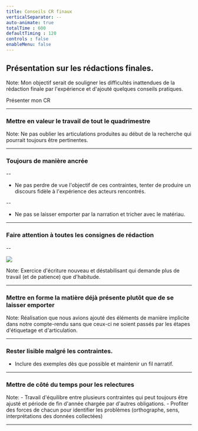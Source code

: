 ```yaml
---
title: Conseils CR finaux
verticalSeparator: --
auto-animate: true
totalTime : 600
defaultTiming : 120
controls : false
enableMenu: false 
---
```


## Présentation sur les rédactions finales.

Note: Mon objectif serait de souligner les difficultés inattendues de la rédaction finale par l'expérience et d'ajouté quelques conseils pratiques.

Présenter mon CR


---

### Mettre en valeur le travail de tout le quadrimestre

Note:    Ne pas oublier les articulations produites au début de la recherche qui pourrait toujours être pertinentes.


---


### Toujours de manière ancrée

--

-   Ne pas perdre de vue l'objectif de ces contraintes, tenter de produire un discours fidèle à l'expérience des acteurs rencontrés.

--

-   Ne pas se laisser emporter par la narration et tricher avec le matériau.




---

### Faire attention à toutes les consignes de rédaction

--

<img src="https://i.imgur.com/SXTajs0.png">



Note:   Exercice d'écriture nouveau et déstabilisant qui demande plus de travail (et de patience) que d'habitude.



---

### Mettre en forme la matière déjà présente plutôt que de se laisser emporter

Note:   Réalisation que nous avions ajouté des éléments de manière implicite dans notre compte-rendu sans que ceux-ci ne soient passés par les étapes d'étiquetage et d'articulation.


---


### Rester lisible malgré les contraintes.

-   Inclure des exemples dès que possible et maintenir un fil narratif.


---

### Mettre de côté du temps pour les relectures

Note: -   Travail d'équilibre entre plusieurs contraintes qui peut toujours être ajusté et période de fin d'année chargée par d'autres obligations. -   Profiter des forces de chacun pour identifier les problèmes (orthographe, sens, interprétations des données collectées)

---
